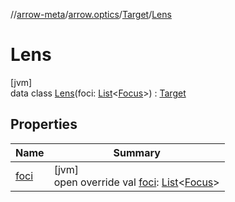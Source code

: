 //[arrow-meta](../../../../index.md)/[arrow.optics](../../index.md)/[Target](../index.md)/[Lens](index.md)

# Lens

[jvm]\
data class [Lens](index.md)(foci: [List](https://kotlinlang.org/api/latest/jvm/stdlib/kotlin.collections/-list/index.html)&lt;[Focus](../../-focus/index.md)&gt;) : [Target](../index.md)

## Properties

| Name | Summary |
|---|---|
| [foci](foci.md) | [jvm]<br>open override val [foci](foci.md): [List](https://kotlinlang.org/api/latest/jvm/stdlib/kotlin.collections/-list/index.html)&lt;[Focus](../../-focus/index.md)&gt; |
